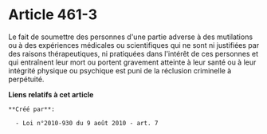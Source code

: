 # Article 461-3

Le fait de soumettre des personnes d'une partie adverse à des mutilations ou à des expériences médicales ou scientifiques qui
ne sont ni justifiées par des raisons thérapeutiques, ni pratiquées dans l'intérêt de ces personnes et qui entraînent leur
mort ou portent gravement atteinte à leur santé ou à leur intégrité physique ou psychique est puni de la réclusion criminelle
à perpétuité.

**Liens relatifs à cet article**

	**Créé par**:

	  - Loi n°2010-930 du 9 août 2010 - art. 7
